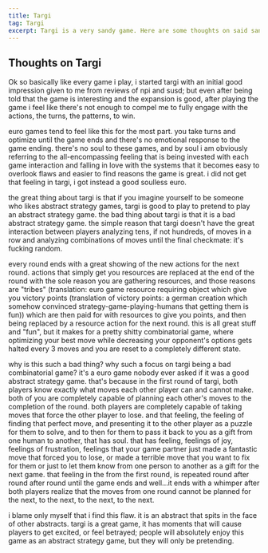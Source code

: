 ```yaml
---
title: Targi
tag: Targi
excerpt: Targi is a very sandy game. Here are some thoughts on said sand.
---
```


## Thoughts on Targi

Ok so basically like every game i play, i started targi with an initial good impression given to me from reviews of npi and susd; but even after being told that the game is interesting and the expansion is good, after playing the game i feel like there's not enough to compel me to fully engage with the actions, the turns, the patterns, to win.

euro games tend to feel like this for the most part. you take turns and optimize until the game ends and there's no emotional response to the game ending. there's no soul to these games, and by soul i am obviously referring to the all-encompassing feeling that is being invested with each game interaction and falling in love with the systems that it becomes easy to overlook flaws and easier to find reasons the game is great. i did not get that feeling in targi, i got instead a good soulless euro.

the great thing about targi is that if you imagine yourself to be someone who likes abstract strategy games, targi is good to play to pretend to play an abstract strategy game. the bad thing about targi is that it is a bad abstract strategy game. the simple reason that targi doesn't have the great interaction between players analyzing tens, if not hundreds, of moves in a row and analyzing combinations of moves until the final checkmate: it's fucking random.

every round ends with a great showing of the new actions for the next round. actions that simply get you resources are replaced at the end of the round with the sole reason you are gathering resources, and those reasons are "tribes" (translation: euro game resource requiring object which give you victory points (translation of victory points: a german creation which somehow convinced strategy-game-playing-humans that getting them is fun)) which are then paid for with resources to give you points, and then being replaced by a resource action for the next round. this is all great stuff and "fun", but it makes for a pretty shitty combinatorial game, where optimizing your best move while decreasing your opponent's options gets halted every 3 moves and you are reset to a completely different state.

why is this such a bad thing? why such a focus on targi being a bad combinatorial game? it's a euro game nobody ever asked if it was a good abstract strategy game. that's because in the first round of targi, both players know exactly what moves each other player can and cannot make. both of you are completely capable of planning each other's moves to the completion of the round. both players are completely capable of taking moves that force the other player to lose. and that feeling, the feeling of finding that perfect move, and presenting it to the other player as a puzzle for them to solve, and to then for them to pass it back to you as a gift from one human to another, that has soul. that has feeling, feelings of joy, feelings of frustration, feelings that your game partner just made a fantastic move that forced you to lose, or made a terrible move that you want to fix for them or just to let them know from one person to another as a gift for the next game. that feeling in the from the first round, is repeated round after round after round until the game ends and well...it ends with a whimper after both players realize that the moves from one round cannot be planned for the next, to the next, to the next, to the next.

i blame only myself that i find this flaw. it is an abstract that spits in the face of other abstracts. targi is a great game, it has moments that will cause players to get excited, or feel betrayed; people will absolutely enjoy this game as an abstract strategy game, but they will only be pretending.
